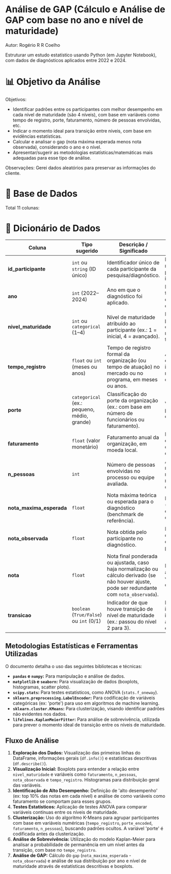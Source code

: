 # Análise de GAP (Cálculo e Análise de GAP com base no ano e nível de maturidade)
Autor: Rogério R R Coelho

Estruturar um estudo estatístico usando Python (em Jupyter Notebook), com dados de diagnósticos aplicados entre 2022 e 2024.

# 📊 Objetivo da Análise

Objetivos:

* Identificar padrões entre os participantes com melhor desempenho em cada nível de maturidade (são 4 níveis), com base em variáveis como tempo de registro, porte, faturamento, número de pessoas envolvidas, etc.
* Indicar o momento ideal para transição entre níveis, com base em evidências estatísticas.
* Calcular e analisar o gap (nota máxima esperada menos nota observada), considerando o ano e o nível.
* Apresentar/sugerir as metodologias estatísticas/matemáticas mais adequadas para esse tipo de análise.

Observações: Gerei dados aleatórios para preservar as informações do cliente.

# 📂 Base de Dados
Total 11 colunas:
# 📑 Dicionário de Dados

| **Coluna**               | **Tipo sugerido**                           | **Descrição / Significado**                                                                                                                                                        | **Propósito na Análise** |
|--------------------------|----------------------------------------------|--------------------------------------------------------------------------------------------------------------------------------------------------------------------------------------|--------------------------|
| **id_participante**      | `int` ou `string` (ID único)                 | Identificador único de cada participante da pesquisa/diagnóstico.                                                                                                                   | Permite diferenciar e rastrear cada participante de forma individual. |
| **ano**                  | `int` (2022–2024)                            | Ano em que o diagnóstico foi aplicado.                                                                                                                                              | Permite analisar evolução temporal (ex.: mudanças de desempenho ao longo dos anos). |
| **nivel_maturidade**     | `int` ou `categorical` (1–4)                 | Nível de maturidade atribuído ao participante (ex.: 1 = inicial, 4 = avançado).                                                                                                     | Essencial para identificar padrões de desempenho em cada estágio de maturidade e avaliar a transição entre níveis. |
| **tempo_registro**       | `float` ou `int` (meses ou anos)             | Tempo de registro formal da organização (ou tempo de atuação) no mercado ou no programa, em meses ou anos.                                                                          | Avaliar se a experiência/tempo influencia o nível de maturidade e o desempenho. |
| **porte**                | `categorical` (ex.: pequeno, médio, grande)  | Classificação do porte da organização (ex.: com base em número de funcionários ou faturamento).                                                                                     | Verificar correlação entre porte e desempenho/maturidade. |
| **faturamento**          | `float` (valor monetário)                    | Faturamento anual da organização, em moeda local.                                                                                                                                   | Investigar se há relação entre faturamento e nível de maturidade ou desempenho. |
| **n_pessoas**            | `int`                                       | Número de pessoas envolvidas no processo ou equipe avaliada.                                                                                                                        | Avaliar se equipes maiores ou menores têm relação com o nível de maturidade ou desempenho. |
| **nota_maxima_esperada** | `float`                                      | Nota máxima teórica ou esperada para o diagnóstico (benchmark de referência).                                                                                                       | Base para cálculo do **gap** (diferença entre o esperado e o observado). |
| **nota_observada**       | `float`                                      | Nota obtida pelo participante no diagnóstico.                                                                                                                                       | Indicador real de desempenho para análise do gap e evolução do participante. |
| **nota**                 | `float`                                      | Nota final ponderada ou ajustada, caso haja normalização ou cálculo derivado (se não houver ajuste, pode ser redundante com `nota_observada`).                                      | Pode ser usada em análises comparativas ou validação da consistência dos dados. |
| **transicao**            | `boolean` (`True/False`) ou `int` (0/1)      | Indicador de que houve transição de nível de maturidade (ex.: passou do nível 2 para 3).                                                                                            | Fundamental para identificar o momento ideal da transição e associar a variáveis explicativas. |


## Metodologias Estatísticas e Ferramentas Utilizadas
O documento detalha o uso das seguintes bibliotecas e técnicas:

*   **`pandas` e `numpy`:** Para manipulação e análise de dados.
*   **`matplotlib` e `seaborn`:** Para visualização de dados (boxplots, histogramas, scatter plots).
*   **`scipy.stats`:** Para testes estatísticos, como ANOVA (`stats.f_oneway`).
*   **`sklearn.preprocessing.LabelEncoder`:** Para codificação de variáveis categóricas (ex: 'porte') para uso em algoritmos de machine learning.
*   **`sklearn.cluster.KMeans`:** Para clusterização, visando identificar padrões não evidentes nos dados.
*   **`lifelines.KaplanMeierFitter`:** Para análise de sobrevivência, utilizada para prever o momento ideal de transição entre os níveis de maturidade.

## Fluxo de Análise
1.  **Exploração dos Dados:** Visualização das primeiras linhas do DataFrame, informações gerais (`df.info()`) e estatísticas descritivas (`df.describe()`).
2.  **Visualização Inicial:** Boxplots para entender a relação entre `nivel_maturidade` e variáveis como `faturamento`, `n_pessoas`, `nota_observada` e `tempo_registro`. Histogramas para distribuição geral das variáveis.
3.  **Identificação de Alto Desempenho:** Definição de 'alto desempenho' (ex: top 10% das notas em cada nível) e análise de como variáveis como faturamento se comportam para esses grupos.
4.  **Testes Estatísticos:** Aplicação de testes ANOVA para comparar variáveis contínuas entre os níveis de maturidade.
5.  **Clusterização:** Uso do algoritmo K-Means para agrupar participantes com base em variáveis numéricas (`tempo_registro`, `porte_encoded`, `faturamento`, `n_pessoas`), buscando padrões ocultos. A variável 'porte' é codificada antes da clusterização.
6.  **Análise de Sobrevivência:** Utilização do modelo Kaplan-Meier para analisar a probabilidade de permanência em um nível antes da transição, com base no `tempo_registro`.
7.  **Análise de GAP:** Cálculo do `gap` (`nota_maxima_esperada` - `nota_observada`) e análise de sua distribuição por ano e nível de maturidade através de estatísticas descritivas e boxplots.


